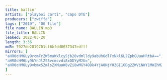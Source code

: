 ```yaml
---
title: ballin'
artists: ["playboi carti", "capo DTE"]
producers: ["zwiffa"]
tags: ["2019", "OG file"]
file_name: BALLIN.mp3
file_title: BALLIN
leaked: 2022-03-20
length: 3:36
md5: 7027de2819701cf6bfdd0637347edfff
mirrors: [
"aHR0cHM6Ly9rcmFrZW5maWxlcy5jb20vdmlldy9abUh6dlFxNkl6L2ZpbGUuaHRtbA==",
"aHR0cHM6Ly9kYnJlZS5vcmcvdi8xODYyM2U=",
"aHR0cHM6Ly9vbmx5ZmlsZXMuaW8vZi8wMGY4ODk4YjA0NjY0ZGI1ODg2ZWViNWY1MWZhM2U3OQ=="
]
---
```

